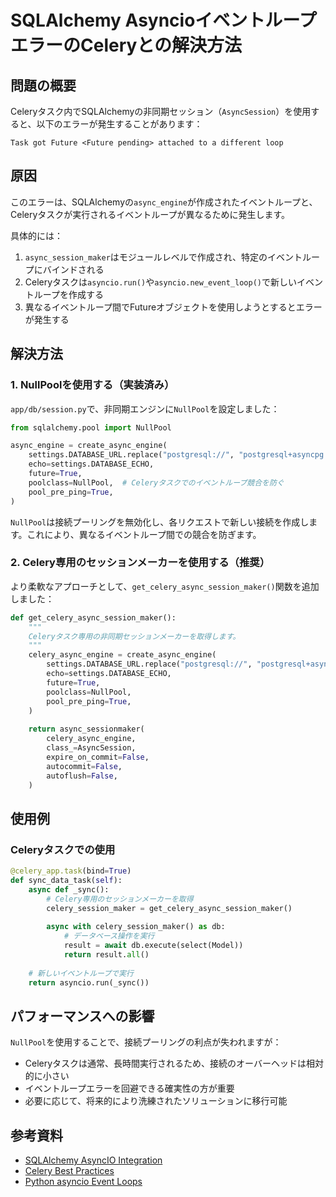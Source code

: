 # SQLAlchemy AsyncioイベントループエラーのCeleryとの解決方法

## 問題の概要

Celeryタスク内でSQLAlchemyの非同期セッション（`AsyncSession`）を使用すると、以下のエラーが発生することがあります：

```
Task got Future <Future pending> attached to a different loop
```

## 原因

このエラーは、SQLAlchemyの`async_engine`が作成されたイベントループと、Celeryタスクが実行されるイベントループが異なるために発生します。

具体的には：
1. `async_session_maker`はモジュールレベルで作成され、特定のイベントループにバインドされる
2. Celeryタスクは`asyncio.run()`や`asyncio.new_event_loop()`で新しいイベントループを作成する
3. 異なるイベントループ間でFutureオブジェクトを使用しようとするとエラーが発生する

## 解決方法

### 1. NullPoolを使用する（実装済み）

`app/db/session.py`で、非同期エンジンに`NullPool`を設定しました：

```python
from sqlalchemy.pool import NullPool

async_engine = create_async_engine(
    settings.DATABASE_URL.replace("postgresql://", "postgresql+asyncpg://"),
    echo=settings.DATABASE_ECHO,
    future=True,
    poolclass=NullPool,  # Celeryタスクでのイベントループ競合を防ぐ
    pool_pre_ping=True,
)
```

`NullPool`は接続プーリングを無効化し、各リクエストで新しい接続を作成します。これにより、異なるイベントループ間での競合を防ぎます。

### 2. Celery専用のセッションメーカーを使用する（推奨）

より柔軟なアプローチとして、`get_celery_async_session_maker()`関数を追加しました：

```python
def get_celery_async_session_maker():
    """
    Celeryタスク専用の非同期セッションメーカーを取得します。
    """
    celery_async_engine = create_async_engine(
        settings.DATABASE_URL.replace("postgresql://", "postgresql+asyncpg://"),
        echo=settings.DATABASE_ECHO,
        future=True,
        poolclass=NullPool,
        pool_pre_ping=True,
    )
    
    return async_sessionmaker(
        celery_async_engine,
        class_=AsyncSession,
        expire_on_commit=False,
        autocommit=False,
        autoflush=False,
    )
```

## 使用例

### Celeryタスクでの使用

```python
@celery_app.task(bind=True)
def sync_data_task(self):
    async def _sync():
        # Celery専用のセッションメーカーを取得
        celery_session_maker = get_celery_async_session_maker()
        
        async with celery_session_maker() as db:
            # データベース操作を実行
            result = await db.execute(select(Model))
            return result.all()
    
    # 新しいイベントループで実行
    return asyncio.run(_sync())
```

## パフォーマンスへの影響

`NullPool`を使用することで、接続プーリングの利点が失われますが：
- Celeryタスクは通常、長時間実行されるため、接続のオーバーヘッドは相対的に小さい
- イベントループエラーを回避できる確実性の方が重要
- 必要に応じて、将来的により洗練されたソリューションに移行可能

## 参考資料

- [SQLAlchemy AsyncIO Integration](https://docs.sqlalchemy.org/en/20/orm/extensions/asyncio.html)
- [Celery Best Practices](https://docs.celeryproject.org/en/stable/userguide/tasks.html)
- [Python asyncio Event Loops](https://docs.python.org/3/library/asyncio-eventloop.html)